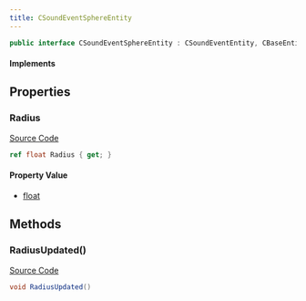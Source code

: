 ```yaml
---
title: CSoundEventSphereEntity
---
```


```csharp
public interface CSoundEventSphereEntity : CSoundEventEntity, CBaseEntity, CEntityInstance, ISchemaClass<CEntityInstance>, ISchemaClass<CBaseEntity>, ISchemaClass<CSoundEventEntity>, ISchemaClass<CSoundEventSphereEntity>, ISchemaField, ISchemaClass, INativeHandle
```

#### Implements

## Properties

### Radius

[Source Code](https://github.com/swiftly-solution/swiftlys2/blob/main/managed/src/SwiftlyS2.Generated/Schemas/Interfaces/CSoundEventSphereEntity.cs#L17)

```csharp
ref float Radius { get; }
```

#### Property Value

- [float](https://learn.microsoft.com/dotnet/api/system.single)

## Methods

### RadiusUpdated()

[Source Code](https://github.com/swiftly-solution/swiftlys2/blob/main/managed/src/SwiftlyS2.Generated/Schemas/Interfaces/CSoundEventSphereEntity.cs#L19)

```csharp
void RadiusUpdated()
```

